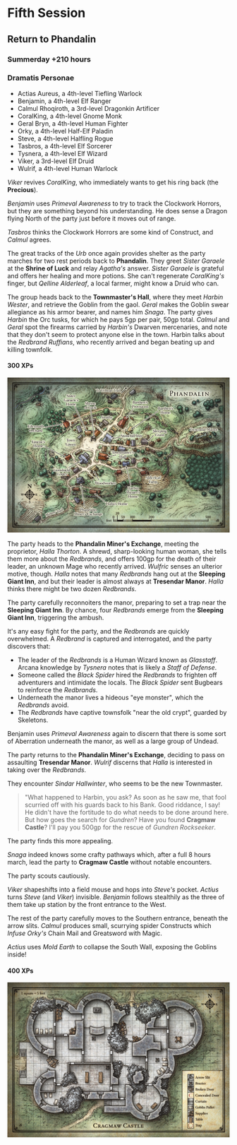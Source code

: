 # Fifth Session

## Return to Phandalin

### Summerday +210 hours

### Dramatis Personae

- Actias Aureus, a 4th-level Tiefling Warlock
- Benjamin, a 4th-level Elf Ranger
- Calmul Rhoqiroth, a 3rd-level Dragonkin Artificer
- CoralKing, a 4th-level Gnome Monk
- Geral Bryn, a 4th-level Human Fighter
- Orky, a 4th-level Half-Elf Paladin
- Steve, a 4th-level Halfling Rogue
- Tasbros, a 4th-level Elf Sorcerer
- Tysnera, a 4th-level Elf Wizard
- Viker, a 3rd-level Elf Druid
- Wulrif, a 4th-level Human Warlock

*Viker* revives *CoralKing*, who immediately wants to get his ring back (the **Precious**).

*Benjamin* uses *Primeval Awareness* to try to track the Clockwork Horrors, but they are something beyond his understanding.
He does sense a Dragon flying North of the party just before it moves out of range.

*Tasbros* thinks the Clockwork Horrors are some kind of Construct, and *Calmul* agrees.

The great tracks of the *Urb* once again provides shelter as the party marches for two rest periods back to **Phandalin**.
They greet *Sister Garaele* at the **Shrine of Luck** and relay *Agatha's* answer.
*Sister Garaele* is grateful and offers her healing and more potions.
She can't regenerate *CoralKing's* finger, but *Qelline Alderleaf*, a local farmer, might know a Druid who can.

The group heads back to the **Townmaster's Hall**, where they meet *Harbin Wester*, and retrieve the Goblin from the gaol.
*Geral* makes the Goblin swear allegiance as his armor bearer, and names him *Snaga*. The party gives *Harbin* the Orc tusks, for which he pays 5gp per pair, 50gp total.
*Calmul* and *Geral* spot the firearms carried by *Harbin's* Dwarven mercenaries, and note that they don't seem to protect anyone else in the town.
Harbin talks about the *Redbrand Ruffians*, who recently arrived and began beating up and killing townfolk.

#### 300 XPs

![Phandalin](images/phandalin.jpg)

The party heads to the **Phandalin Miner's Exchange**, meeting the proprietor, *Halla Thorton*. A shrewd, sharp-looking human woman, she tells them more about the *Redbrands*,
and offers 100gp for the death of their leader, an unknown Mage who recently arrived. *Wulfric* senses an ulterior motive, though.
*Halla* notes that many *Redbrands* hang out at the **Sleeping Giant Inn**, and but their leader is almost always at **Tresendar Manor**. *Halla* thinks there might be two dozen *Redbrands*.

The party carefully reconnoiters the manor, preparing to set a trap near the **Sleeping Giant Inn**. By chance, four *Redbrands* emerge from the **Sleeping Giant Inn**, triggering the ambush.

It's any easy fight for the party, and the *Redbrands* are quickly overwhelmed. A *Redbrand* is captured and interrogated, and the party discovers that:

- The leader of the *Redbrands* is a Human Wizard known as *Glasstaff*. Arcana knowledge by *Tysnera* notes that is likely a *Staff of Defense*.
- Someone called the *Black Spider* hired the *Redbrands* to frighten off adventurers and intimidate the locals. The *Black Spider* sent Bugbears to reinforce the *Redbrands*.
- Underneath the manor lives a hideous "eye monster", which the *Redbrands* avoid.
- The *Redbrands* have captive townsfolk "near the old crypt", guarded by Skeletons.

Benjamin uses *Primeval Awareness* again to discern that there is some sort of Aberration underneath the manor, as well as a large group of Undead.

The party returns to the **Phandalin Miner's Exchange**, deciding to pass on assaulting **Tresendar Manor**. *Wulrif* discerns that *Halla* is interested in taking over the *Redbrands*.

They encounter *Sindar Hallwinter*, who seems to be the new Townmaster.

> "What happened to Harbin, you ask? As soon as he saw me, that fool scurried off with his guards back to his Bank. Good riddance, I say!
> He didn't have the fortitude to do what needs to be done around here. But how goes the search for *Gundren*? Have you found **Cragmaw Castle**?
> I'll pay you 500gp for the rescue of *Gundren Rockseeker*.

The party finds this more appealing.

*Snaga* indeed knows some crafty pathways which, after a full 8 hours march, lead the party to **Cragmaw Castle** without notable encounters.

The party scouts cautiously.

*Viker* shapeshifts into a field mouse and hops into *Steve's* pocket. *Actius* turns *Steve* (and *Viker*) invisible.
*Benjamin* follows stealthily as the three of them take up station by the front entrance to the West.

The rest of the party carefully moves to the Southern entrance, beneath the arrow slits.
*Calmul* produces small, scurrying spider Constructs which *Infuse* *Orky's* Chain Mail and Greatsword with Magic.

*Actius* uses *Mold Earth* to collapse the South Wall, exposing the Goblins inside!

#### 400 XPs

![Cragmaw Castle](images/cragmaw-castle.jpg)
